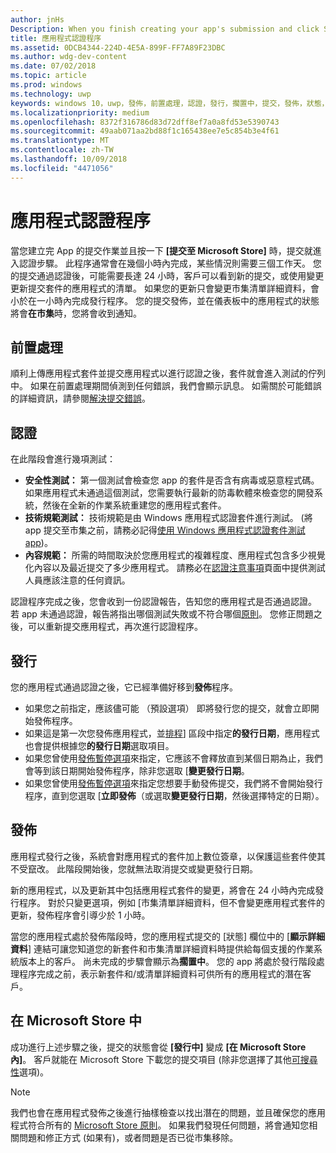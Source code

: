 ```yaml
---
author: jnHs
Description: When you finish creating your app's submission and click Submit to the Store, the submission enters the certification step.
title: 應用程式認證程序
ms.assetid: 0DCB4344-224D-4E5A-899F-FF7A89F23DBC
ms.author: wdg-dev-content
ms.date: 07/02/2018
ms.topic: article
ms.prod: windows
ms.technology: uwp
keywords: windows 10，uwp，發佈，前置處理，認證，發行，擱置中，提交，發佈，狀態，時間
ms.localizationpriority: medium
ms.openlocfilehash: 8372f316786d83d72dff8ef7a0a8fd53e5390743
ms.sourcegitcommit: 49aab071aa2bd88f1c165438ee7e5c854b3e4f61
ms.translationtype: MT
ms.contentlocale: zh-TW
ms.lasthandoff: 10/09/2018
ms.locfileid: "4471056"
---
```

# <a name="the-app-certification-process"></a>應用程式認證程序

當您建立完 App 的提交作業並且按一下 **\[提交至 Microsoft Store\]** 時，提交就進入認證步驟。 此程序通常會在幾個小時內完成，某些情況則需要三個工作天。 您的提交通過認證後，可能需要長達 24 小時，客戶可以看到新的提交，或使用變更更新提交套件的應用程式的清單。 如果您的更新只會變更市集清單詳細資料，會小於在一小時內完成發行程序。  您的提交發佈，並在儀表板中的應用程式的狀態將會**在市集**時，您將會收到通知。

## <a name="preprocessing"></a>前置處理

順利上傳應用程式套件並提交應用程式以進行認證之後，套件就會進入測試的佇列中。 如果在前置處理期間偵測到任何錯誤，我們會顯示訊息。 如需關於可能錯誤的詳細資訊，請參閱[解決提交錯誤](resolve-submission-errors.md)。

## <a name="certification"></a>認證

在此階段會進行幾項測試：

-   **安全性測試：** 第一個測試會檢查您 app 的套件是否含有病毒或惡意程式碼。 如果應用程式未通過這個測試，您需要執行最新的防毒軟體來檢查您的開發系統，然後在全新的作業系統重建您的應用程式套件。
-   **技術規範測試：** 技術規範是由 Windows 應用程式認證套件進行測試。 (將 app 提交至市集之前，請務必記得[使用 Windows 應用程式認證套件測試 app](../debug-test-perf/windows-app-certification-kit.md))。
-   **內容規範：** 所需的時間取決於您應用程式的複雜程度、應用程式包含多少視覺化內容以及最近提交了多少應用程式。 請務必在[認證注意事項](notes-for-certification.md)頁面中提供測試人員應該注意的任何資訊。

認證程序完成之後，您會收到一份認證報告，告知您的應用程式是否通過認證。 若 app 未通過認證，報告將指出哪個測試失敗或不符合哪個[原則](https://docs.microsoft.com/legal/windows/agreements/store-policies)。 您修正問題之後，可以重新提交應用程式，再次進行認證程序。

## <a name="release"></a>發行

您的應用程式通過認證之後，它已經準備好移到**發佈**程序。

- 如果您之前指定，應該儘可能 （預設選項） 即將發行您的提交，就會立即開始發佈程序。
- 如果這是第一次您發佈應用程式，並[排程](configure-precise-release-scheduling.md#release)\] 區段中指定**的發行日期**，應用程式也會提供根據您**的發行日期**選取項目。
- 如果您曾使用[發佈暫停選項](manage-submission-options.md#publishing-hold-options)來指定，它應該不會釋放直到某個日期為止，我們會等到該日期開始發佈程序，除非您選取 [**變更發行日期**。
- 如果您曾使用[發佈暫停選項](manage-submission-options.md#publishing-hold-options)來指定您想要手動發佈提交，我們將不會開始發行程序，直到您選取 [**立即發佈**（或選取**變更發行日期**，然後選擇特定的日期）。


## <a name="publishing"></a>發佈

應用程式發行之後，系統會對應用程式的套件加上數位簽章，以保護這些套件使其不受竄改。 此階段開始後，您就無法取消提交或變更發行日期。

新的應用程式，以及更新其中包括應用程式套件的變更，將會在 24 小時內完成發行程序。 對於只變更選項，例如 [市集清單詳細資料，但不會變更應用程式套件的更新，發佈程序會引導少於 1 小時。

當您的應用程式處於發佈階段時，您的應用程式提交的 [狀態] 欄位中的 [**顯示詳細資料**] 連結可讓您知道您的新套件和市集清單詳細資料時提供給每個支援的作業系統版本上的客戶。 尚未完成的步驟會顯示為**擱置中**。 您的 app 將處於發行階段處理程序完成之前，表示新套件和/或清單詳細資料可供所有的應用程式的潛在客戶。

## <a name="in-the-store"></a>在 Microsoft Store 中 

成功進行上述步驟之後，提交的狀態會從 **\[發行中\]** 變成 **\[在 Microsoft Store 內\]**。 客戶就能在 Microsoft Store 下載您的提交項目 (除非您選擇了其他[可搜尋性](choose-visibility-options.md#discoverability)選項)。 

> [!NOTE]
> 我們也會在應用程式發佈之後進行抽樣檢查以找出潛在的問題，並且確保您的應用程式符合所有的 [Microsoft Store 原則](https://docs.microsoft.com/legal/windows/agreements/store-policies)。 如果我們發現任何問題，將會通知您相關問題和修正方式 (如果有)，或者問題是否已從市集移除。

 

 

 




